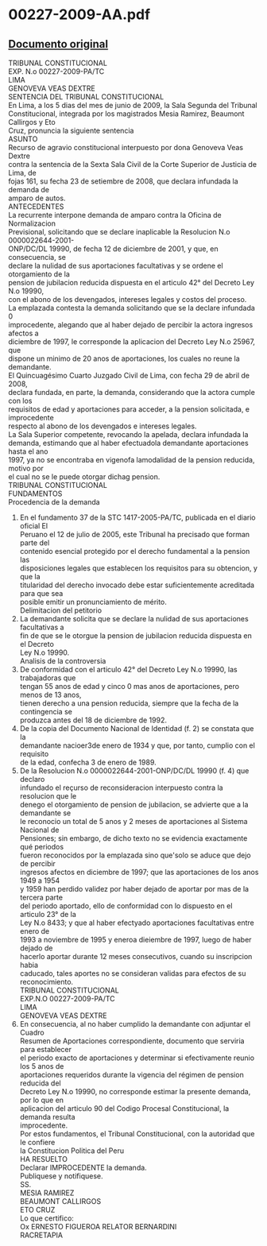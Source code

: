 
00227-2009-AA.pdf
=================
  
[Documento original](https://tc.gob.pe/jurisprudencia/2009/00227-2009-AA.pdf)  
---  
TRIBUNAL CONSTITUCIONAL  
EXP. N.o 00227-2009-PA/TC  
LIMA  
GENOVEVA VEAS DEXTRE  
SENTENCIA DEL TRIBUNAL CONSTITUCIONAL  
En Lima, a los 5 dias del mes de junio de 2009, la Sala Segunda del Tribunal  
Constitucional, integrada por los magistrados Mesia Ramirez, Beaumont Callirgos y Eto  
Cruz, pronuncia la siguiente sentencia  
ASUNTO  
Recurso de agravio constitucional interpuesto por dona Genoveva Veas Dextre  
contra la sentencia de la Sexta Sala Civil de la Corte Superior de Justicia de Lima, de  
fojas 161, su fecha 23 de setiembre de 2008, que declara infundada la demanda de  
amparo de autos.  
ANTECEDENTES  
La recurrente interpone demanda de amparo contra la Oficina de Normalizacion  
Previsional, solicitando que se declare inaplicable la Resolucion N.o 0000022644-2001-  
ONP/DC/DL 19990, de fecha 12 de diciembre de 2001, y que, en consecuencia, se  
declare la nulidad de sus aportaciones facultativas y se ordene el otorgamiento de la  
pension de jubilacion reducida dispuesta en el articulo 42° del Decreto Ley N.o 19990,  
con el abono de los devengados, intereses legales y costos del proceso.  
La emplazada contesta la demanda solicitando que se la declare infundada 0  
improcedente, alegando que al haber dejado de percibir la actora ingresos afectos a  
diciembre de 1997, le corresponde la aplicacion del Decreto Ley N.o 25967, que  
dispone un minimo de 20 anos de aportaciones, los cuales no reune la demandante.  
El Quincuagésimo Cuarto Juzgado Civil de Lima, con fecha 29 de abril de 2008,  
declara fundada, en parte, la demanda, considerando que la actora cumple con los  
requisitos de edad y aportaciones para acceder, a la pension solicitada, e improcedente  
respecto al abono de los devengados e intereses legales.  
La Sala Superior competente, revocando la apelada, declara infundada la  
demanda, estimando que al haber efectuadola demandante aportaciones hasta el ano  
1997, ya no se encontraba en vigenofa lamodalidad de la pension reducida, motivo por  
el cual no se le puede otorgar dichag pension.  
TRIBUNAL CONSTITUCIONAL  
FUNDAMENTOS  
Procedencia de la demanda  
1. En el fundamento 37 de la STC 1417-2005-PA/TC, publicada en el diario oficial El  
Peruano el 12 de julio de 2005, este Tribunal ha precisado que forman parte del  
contenido esencial protegido por el derecho fundamental a la pension las  
disposiciones legales que establecen los requisitos para su obtencion, y que la  
titularidad del derecho invocado debe estar suficientemente acreditada para que sea  
posible emitir un pronunciamiento de mérito.  
Delimitacion del petitorio  
2. La demandante solicita que se declare la nulidad de sus aportaciones facultativas a  
fin de que se le otorgue la pension de jubilacion reducida dispuesta en el Decreto  
Ley N.o 19990.  
Analisis de la controversia  
3. De conformidad con el articulo 42° del Decreto Ley N.o 19990, las trabajadoras que  
tengan 55 anos de edad y cinco 0 mas anos de aportaciones, pero menos de 13 anos,  
tienen derecho a una pension reducida, siempre que la fecha de la contingencia se  
produzca antes del 18 de diciembre de 1992.  
4. De la copia del Documento Nacional de Identidad (f. 2) se constata que la  
demandante nacioer3de enero de 1934 y que, por tanto, cumplio con el requisito  
de la edad, confecha 3 de enero de 1989.  
5. De la Resolucion N.o 0000022644-2001-ONP/DC/DL 19990 (f. 4) que declaro  
infundado el reçurso de reconsideracion interpuesto contra la resolucion que le  
denego el otorgamiento de pension de jubilacion, se advierte que a la demandante se  
le reconocio un total de 5 anos y 2 meses de aportaciones al Sistema Nacional de  
Pensiones; sin embargo, de dicho texto no se evidencia exactamente qué periodos  
fueron reconocidos por la emplazada sino que'solo se aduce que dejo de percibir  
ingresos afectos en diciembre de 1997; que las aportaciones de los anos 1949 a 1954  
y 1959 han perdido validez por haber dejado de aportar por mas de la tercera parte  
del periodo aportado, ello de conformidad con lo dispuesto en el articulo 23° de la  
Ley N.o 8433; y que al haber efectyado aportaciones facultativas entre enero de  
1993 a noviembre de 1995 y eneroa dieiembre de 1997, luego de haber dejado de  
hacerlo aportar durante 12 meses consecutivos, cuando su inscripcion habia  
caducado, tales aportes no se consideran validas para efectos de su reconocimiento.  
TRIBUNAL CONSTITUCIONAL  
EXP.N.O 00227-2009-PA/TC  
LIMA  
GENOVEVA VEAS DEXTRE  
6. En consecuencia, al no haber cumplido la demandante con adjuntar el Cuadro  
Resumen de Aportaciones correspondiente, documento que serviria para establecer  
el periodo exacto de aportaciones y determinar si efectivamente reunio los 5 anos de  
aportaciones requeridos durante la vigencia del régimen de pension reducida del  
Decreto Ley N.o 19990, no corresponde estimar la presente demanda, por lo que en  
aplicacion del articulo 90 del Codigo Procesal Constitucional, la demanda resulta  
improcedente.  
Por estos fundamentos, el Tribunal Constitucional, con la autoridad que le confiere  
la Constitucion Politica del Peru  
HA RESUELTO  
Declarar IMPROCEDENTE la demanda.  
Publiquese y notifiquese.  
SS.  
MESIA RAMIREZ  
BEAUMONT CALLIRGOS  
ETO CRUZ  
Lo que certifico:  
Ox ERNESTO FIGUEROA RELATOR BERNARDINI  
RACRETAPIA